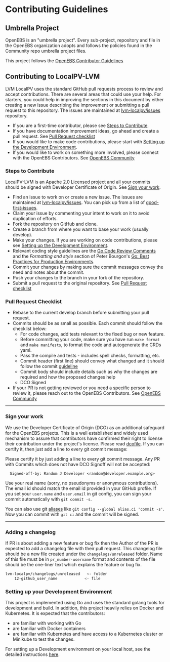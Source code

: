 # Contributing Guidelines

## Umbrella Project

OpenEBS is an "umbrella project". Every sub-project, repository and file in the OpenEBS organization adopts and follows the policies found in the Community repo umbrella project files.

This project follows the [OpenEBS Contributor Guidelines](https://github.com/openebs/community/blob/HEAD/CONTRIBUTING.md)

## Contributing to LocalPV-LVM

LVM LocalPV uses the standard GitHub pull requests process to review and accept contributions.  There are several areas that could use your help. For starters, you could help in improving the sections in this document by either creating a new issue describing the improvement or submitting a pull request to this repository. The issues are maintained at [lvm-localpv/issues](https://github.com/openebs/lvm-localpv/issues) repository.

* If you are a first-time contributor, please see [Steps to Contribute](#steps-to-contribute).
* If you have documentation improvement ideas, go ahead and create a pull request. See [Pull Request checklist](#pull-request-checklist)
* If you would like to make code contributions, please start with [Setting up the Development Environment](#setting-up-your-development-environment).
* If you would like to work on something more involved, please connect with the OpenEBS Contributors. See [OpenEBS Community](https://github.com/openebs/openebs/tree/HEAD/community)

### Steps to Contribute

LocalPV-LVM is an Apache 2.0 Licensed project and all your commits should be signed with Developer Certificate of Origin. See [Sign your work](#sign-your-work).

* Find an issue to work on or create a new issue. The issues are maintained at [lvm-localpv/issues](https://github.com/openebs/lvm-localpv/issues). You can pick up from a list of [good-first-issues](https://github.com/openebs/lvm-localpv/labels/good%20first%20issue).
* Claim your issue by commenting your intent to work on it to avoid duplication of efforts.
* Fork the repository on GitHub and clone.
* Create a branch from where you want to base your work (usually develop).
* Make your changes. If you are working on code contributions, please see [Setting up the Development Environment](#setting-up-your-development-environment).
* Relevant coding style guidelines are the [Go Code Review Comments](https://code.google.com/p/go-wiki/wiki/CodeReviewComments) and the _Formatting and style_ section of Peter Bourgon's [Go: Best Practices for Production Environments](http://peter.bourgon.org/go-in-production/#formatting-and-style).
* Commit your changes by making sure the commit messages convey the need and notes about the commit.
* Push your changes to the branch in your fork of the repository.
* Submit a pull request to the original repository. See [Pull Request checklist](#pull-request-checklist)

### Pull Request Checklist

* Rebase to the current develop branch before submitting your pull request.
* Commits should be as small as possible. Each commit should follow the checklist below:
  * For code changes, add tests relevant to the fixed bug or new feature.
  * Before committing your code, make sure you have run `make format` and `make manifests`, to format the code and autogenerate the CRDs yaml.
  * Pass the compile and tests - includes spell checks, formatting, etc.
  * Commit header (first line) should convey what changed and it should follow the commit [guideline](https://github.com/openebs/openebs/blob/HEAD/contribute/git-commit-message.md)
  * Commit body should include details such as why the changes are required and how the proposed changes help
  * DCO Signed
* If your PR is not getting reviewed or you need a specific person to review it, please reach out to the OpenEBS Contributors. See [OpenEBS Community](https://github.com/openebs/openebs/tree/HEAD/community)

---

### Sign your work

We use the Developer Certificate of Origin (DCO) as an additional safeguard for the OpenEBS projects. This is a well established and widely used mechanism to assure that contributors have confirmed their right to license their contribution under the project's license. Please read [dcofile](https://github.com/openebs/openebs/blob/HEAD/contribute/developer-certificate-of-origin). If you can certify it, then just add a line to every git commit message:

Please certify it by just adding a line to every git commit message. Any PR with Commits which does not have DCO Signoff will not be accepted:

```text
  Signed-off-by: Random J Developer <random@developer.example.org>
```

Use your real name (sorry, no pseudonyms or anonymous contributions). The email id should match the email id provided in your GitHub profile.
If you set your `user.name` and `user.email` in git config, you can sign your commit automatically with `git commit -s`.

You can also use git [aliases](https://git-scm.com/book/tr/v2/Git-Basics-Git-Aliases) like `git config --global alias.ci 'commit -s'`. Now you can commit with `git ci` and the commit will be signed.

---

### Adding a changelog

If PR is about adding a new feature or bug fix then the Author of the PR is expected to add a changelog file with their pull request. This changelog file should be a new file created under the `changelogs/unreleased` folder. Name of this file must be in `pr_number-username` format and contents of the file should be the one-liner text which explains the feature or bug fix.

```sh
lvm-localpv/changelogs/unreleased   <- folder
    12-github_user_name            <- file
```

### Setting up your Development Environment

This project is implemented using Go and uses the standard golang tools for development and build. In addition, this project heavily relies on Docker and Kubernetes. It is expected that the contributors:

* are familiar with working with Go
* are familiar with Docker containers
* are familiar with Kubernetes and have access to a Kubernetes cluster or Minikube to test the changes.

For setting up a Development environment on your local host, see the detailed instructions [here](./docs/developer-setup.md).

